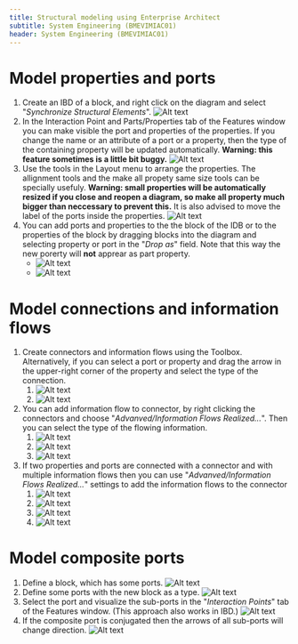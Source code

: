 ```yaml
---
title: Structural modeling using Enterprise Architect
subtitle: System Engineering (BMEVIMIAC01)
header: System Engineering (BMEVIMIAC01)
---
```


# Model properties and ports

1. Create an IBD of a block, and right click on the diagram and select "*Synchronize Structural Elements*".
![Alt text](figs/ea-structure-modeling/image.png) 
1. In the Interaction Point and Parts/Properties tab of the Features window you can make visible the port and properties of the properties. If you change the name or an attribute of a port or a property, then the type of the containing property will be updated automatically. **Warning: this feature sometimes is a little bit buggy.**
![Alt text](figs/ea-structure-modeling/image-1.png)
1. Use the tools in the Layout menu to arrange the properties. The allignment tools and the make all propety same size tools can be specially usefuly. **Warning: small properties will be automatically resized if you close and reopen a diagram, so make all property much bigger than neccessary to prevent this.**  It is also advised to move the label of the ports inside the properties.
![Alt text](figs/ea-structure-modeling/image-2.png)
1. You can add ports and properties to the the block of the IDB or to the properties of the block by dragging blocks into the diagram and selecting property or port in the "*Drop as*" field. Note that this way the new porerty will **not** apprear as part property.
   - ![Alt text](figs/ea-structure-modeling/image-16.png)
   - ![Alt text](figs/ea-structure-modeling/image-17.png)


# Model connections and information flows

1. Create connectors and information flows using the Toolbox. Alternatively, if you can select a port or property and drag the arrow in the upper-right corner of the property and select the type of the connection.
   1. ![Alt text](figs/ea-structure-modeling/image-3.png)
   2. ![Alt text](figs/ea-structure-modeling/image-4.png)
1. You can add information flow to connector, by right clicking the connectors and choose "*Advanved/Information Flows Realized...*". Then you can select the type of the flowing information.
   1. ![Alt text](figs/ea-structure-modeling/image-5.png)
   2. ![Alt text](figs/ea-structure-modeling/image-6.png)
   3. ![Alt text](figs/ea-structure-modeling/image-7.png)
2. If two properties and ports are connected with a connector and with multiple information flows then you can use "*Advanved/Information Flows Realized...*" settings to add the information flows to the connector
   1. ![Alt text](figs/ea-structure-modeling/image-8.png)
   1. ![Alt text](figs/ea-structure-modeling/image-9.png)
   2. ![Alt text](figs/ea-structure-modeling/image-10.png)
   3. ![Alt text](figs/ea-structure-modeling/image-11.png)

# Model composite ports

1. Define a block, which has some ports.
![Alt text](figs/ea-structure-modeling/image-12.png)
1. Define some ports with the new block as a type.
![Alt text](figs/ea-structure-modeling/image-13.png)
1. Select the port and visualize the sub-ports in the "*Interaction Points*" tab of the Features window. (This approach also works in IBD.)
![Alt text](figs/ea-structure-modeling/image-14.png)
1. If the composite port is conjugated then the arrows of all sub-ports will change direction.
![Alt text](figs/ea-structure-modeling/image-15.png)



